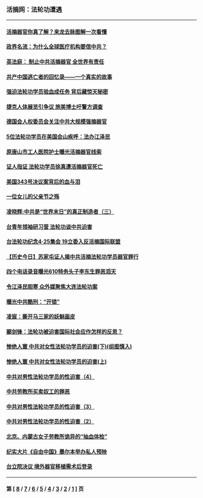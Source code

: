 ### 活摘网：法轮功遭遇
---
#### [活摘器官你真了解？来龙去脉图解一次看懂](../../pages/nf5881/n13013820.md?09080430) 
#### [政界名流：为什么全球医疗机构要信中共？](../../pages/nf5881/n11945479.md?09080430) 
#### [英法庭： 制止中共活摘器官 全世界有责任](../../pages/nf5881/n11330691.md?09080430) 
#### [共产中国逃亡者的回忆录——一个真实的故事](../../pages/nf5881/n10918649.md?09080430) 
#### [强迫法轮功学员验血成任务 背后藏惊天秘密](../../pages/nf5881/n4252384.md?09080430) 
#### [捷克人体展览引争议 旅美博士吁警方调查](../../pages/nf5881/n9429187.md?09080430) 
#### [德国会人权委员会关注中共大规模强摘器官](../../pages/nf5881/n8418950.md?09080430) 
#### [5位法轮功学员在美国会山疾呼：法办江泽民](../../pages/nf5881/n8101519.md?09080430) 
#### [原唐山市工人医院护士曝光活摘器官线索](../../pages/nf5881/n8076384.md?09080430) 
#### [证人指证 法轮功学员徐真遭活摘器官死亡](../../pages/nf5881/n8042467.md?09080430) 
#### [美国343号决议案背后的血与泪](../../pages/nf5881/n8020684.md?09080430) 
#### [一位女儿的父亲节之殇](../../pages/nf5881/n8014122.md?09080430) 
#### [凌晓辉:中共是“世界末日”的真正制造者（三）](../../pages/nf5881/n4210333.md?09080430) 
#### [台青年领袖研习营 法轮功谈中共迫害](../../pages/nf5881/n4141857.md?09080430) 
#### [台法轮功纪念4‧25集会 19立委入反活摘国际联盟](../../pages/nf5881/n4141821.md?09080430) 
#### [【历史今日】苏家屯证人揭中共活摘法轮功学员器官罪行](../../pages/nf5881/n4135912.md?09080430) 
#### [四个电话录音曝光610特务头子李东生罪恶滔天](../../pages/nf5881/n4040060.md?09080430) 
#### [令江泽民胆寒 众外媒聚焦大连法轮功案](../../pages/nf5881/n3932671.md?09080430) 
#### [曝光中共酷刑：“开锁”](../../pages/nf5881/n3889373.md?09080430) 
#### [凌宸：撕开马三家的妖魅画皮](../../pages/nf5881/n3849369.md?09080430) 
#### [郦剑锋：法轮功被迫害国际社会应作怎样的反思？](../../pages/nf5881/n3824560.md?09080430) 
#### [惨绝人寰 中共对女性法轮功学员的迫害(下)(组图慎入)](../../pages/nf5881/n3816285.md?09080430) 
#### [惨绝人寰 中共对女性法轮功学员的迫害(上)](../../pages/nf5881/n3815374.md?09080430) 
#### [中共对男性法轮功学员的性迫害（4）](../../pages/nf5881/n3769144.md?09080430) 
#### [中共劳教所买卖奴工的罪恶](../../pages/nf5881/n3769378.md?09080430) 
#### [中共对男性法轮功学员的性迫害（3）](../../pages/nf5881/n3768231.md?09080430) 
#### [中共对男性法轮功学员的性迫害（2）](../../pages/nf5881/n3767211.md?09080430) 
#### [北京、内蒙古女子劳教所诡异的“抽血体检”](../../pages/nf5881/n3753158.md?09080430) 
#### [纪实大片《自由中国》墨尔本举办私人预映](../../pages/nf5881/n3743337.md?09080430) 
#### [台立院决议 境外器官移植需术后登录](../../pages/nf5881/n3741520.md?09080430) 

---
#### 第 [ [8](./8.md?09080430) / [7](./7.md?09080430) / [6](./6.md?09080430) / [5](./5.md?09080430) / [4](./4.md?09080430) / [3](./3.md?09080430) / [2](./2.md?09080430) / [1](./1.md?09080430) ] 页
